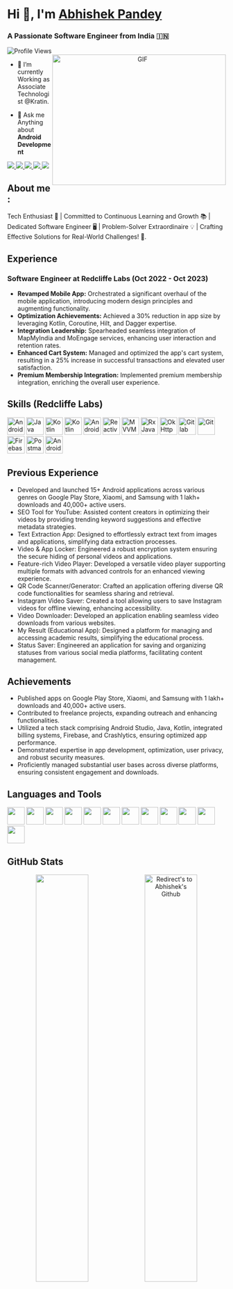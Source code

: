 # Hi 👋, I'm <a href="https://github.com/abhishekcomputerworld" target="blank">Abhishek Pandey</a>
<h3>A Passionate Software Engineer from India &#127470;&#127475</h3>
<img src="https://komarev.com/ghpvc/?username=abhishekcomputerworld&label=PROFILE%20VIEWS&color=red&style=flat" alt="Profile Views"/>
<a target="_blank" align="center">
  <img align="right" top="500" height="300" width="400" alt="GIF" src="https://media.giphy.com/media/SWoSkN6DxTszqIKEqv/giphy.gif">
</a> 




- 🌱 I’m currently Working as Associate Technologist @Kratin.

- 💬 Ask me Anything about **Android Development**




<a href="https://www.linkedin.com/in/abhishek-pandey-profile">
  <img src="https://img.shields.io/badge/LinkedIn-0077B5?style=for-the-badge&logo=linkedin&logoColor=white"/> 
 </a> 
 <a href="https://leetcode.com/abhishekPandey_/">
  <img src="https://img.shields.io/badge/Leetcode-orange?style=for-the-badge&logo=leetcode&logoColor=black"/>
</a>
<a href="https://play.google.com/store/apps/developer?id=andotools">
  <img src="https://img.shields.io/badge/Play_Store-414141?style=for-the-badge&logo=google-play&logoColor=white"/>
</a>
<a href="abhishekpandey817827@gmail.com">
  <img src="https://img.shields.io/badge/Gmail-D14836?style=for-the-badge&logo=gmail&logoColor=white"/>
</a>
<a href="https://drive.google.com/file/d/14gi3xwPKnDihQARFZmQ5Ns9oNYZC3FX7/view?usp=sharing">
  <img src="https://img.shields.io/badge/RESUME-green?style=for-the-badge"/>
</a>



## **About me** :

Tech Enthusiast 🚀 | Committed to Continuous Learning and Growth 📚 | Dedicated Software Engineer 🖥️ | Problem-Solver Extraordinaire 💡 | Crafting Effective Solutions for Real-World Challenges! 🌟.



## **Experience**

### Software Engineer at Redcliffe Labs (Oct 2022 - Oct 2023)

- **Revamped Mobile App:** Orchestrated a significant overhaul of the mobile application, introducing modern design principles and augmenting functionality.
- **Optimization Achievements:** Achieved a 30% reduction in app size by leveraging Kotlin, Coroutine, Hilt, and Dagger expertise.
- **Integration Leadership:** Spearheaded seamless integration of MapMyIndia and MoEngage services, enhancing user interaction and retention rates.
- **Enhanced Cart System:** Managed and optimized the app's cart system, resulting in a 25% increase in successful transactions and elevated user satisfaction.
- **Premium Membership Integration:** Implemented premium membership integration, enriching the overall user experience.

## Skills (Redcliffe Labs)

<p>
  <img src="https://cdn.jsdelivr.net/gh/devicons/devicon/icons/android/android-original-wordmark.svg" width="40px" height="40px" alt="Android SDK" title="Android SDK"/>
  <img src="https://cdn.jsdelivr.net/gh/devicons/devicon/icons/java/java-original.svg" width="40px" height="40px" alt="Java" title="Java"/>
  <img src="https://cdn.jsdelivr.net/gh/devicons/devicon/icons/kotlin/kotlin-original.svg" width="40px" height="40px" alt="Kotlin" title="Kotlin"/>
  <img src="https://cdn.jsdelivr.net/gh/devicons/devicon/icons/kotlin/kotlin-original.svg" width="40px" height="40px" alt="Kotlin Coroutines" title="Kotlin Coroutines"/>
  <img src="https://cdn.jsdelivr.net/gh/devicons/devicon/icons/android/android-original-wordmark.svg" width="40px" height="40px" alt="Android Jetpack" title="Android Jetpack"/>
  <img src="https://cdn.jsdelivr.net/gh/devicons/devicon/icons/react/react-original-wordmark.svg" width="40px" height="40px" alt="Reactive Programming" title="Reactive Programming"/>
  <img src="https://cdn.jsdelivr.net/gh/devicons/devicon/icons/model-view-viewmodel/model-view-viewmodel.svg" width="40px" height="40px" alt="MVVM" title="Model-view-viewmodel (MVVM)"/>
  <img src="https://cdn.jsdelivr.net/gh/devicons/devicon/icons/rxjava/rxjava-original-wordmark.svg" width="40px" height="40px" alt="RxJava" title="RxJava"/>
  <img src="https://cdn.jsdelivr.net/gh/devicons/devicon/icons/okta/okta-original-wordmark.svg" width="40px" height="40px" alt="OkHttp" title="OkHttp"/>
  <img src="https://cdn.jsdelivr.net/gh/devicons/devicon/icons/gitlab/gitlab-original.svg" width="40px" height="40px" alt="Gitlab" title="Gitlab"/>
  <img src="https://cdn.jsdelivr.net/gh/devicons/devicon/icons/git/git-original.svg" width="40px" height="40px" alt="Git" title="Git"/>
  <img src="https://cdn.jsdelivr.net/gh/devicons/devicon/icons/firebase/firebase-plain-wordmark.svg" width="40px" height="40px" alt="Firebase" title="Firebase"/>
  <img src="https://cdn.jsdelivr.net/gh/devicons/devicon/icons/postman/postman-original-wordmark.svg" width="40px" height="40px" alt="Postman API" title="Postman API"/>
  <img src="https://cdn.jsdelivr.net/gh/devicons/devicon/icons/android/android-studio.svg" width="40px" height="40px" alt="Android Studio" title="Android Studio"/>
</p>

## **Previous Experience**

- Developed and launched 15+ Android applications across various genres on Google Play Store, Xiaomi, and Samsung with 1 lakh+ downloads and 40,000+ active users.
- SEO Tool for YouTube: Assisted content creators in optimizing their videos by providing trending keyword suggestions and effective metadata strategies.
- Text Extraction App: Designed to effortlessly extract text from images and applications, simplifying data extraction processes.
- Video & App Locker: Engineered a robust encryption system ensuring the secure hiding of personal videos and applications.
- Feature-rich Video Player: Developed a versatile video player supporting multiple formats with advanced controls for an enhanced viewing experience.
- QR Code Scanner/Generator: Crafted an application offering diverse QR code functionalities for seamless sharing and retrieval.
- Instagram Video Saver: Created a tool allowing users to save Instagram videos for offline viewing, enhancing accessibility.
- Video Downloader: Developed an application enabling seamless video downloads from various websites.
- My Result (Educational App): Designed a platform for managing and accessing academic results, simplifying the educational process.
- Status Saver: Engineered an application for saving and organizing statuses from various social media platforms, facilitating content management.

## **Achievements**

- Published apps on Google Play Store, Xiaomi, and Samsung with 1 lakh+ downloads and 40,000+ active users.
- Contributed to freelance projects, expanding outreach and enhancing functionalities.
- Utilized a tech stack comprising Android Studio, Java, Kotlin, integrated billing systems, Firebase, and Crashlytics, ensuring optimized app performance.
- Demonstrated expertise in app development, optimization, user privacy, and robust security measures.
- Proficiently managed substantial user bases across diverse platforms, ensuring consistent engagement and downloads.


## **Languages and Tools**

<p>
  <img src="https://cdn.jsdelivr.net/gh/devicons/devicon/icons/kotlin/kotlin-original.svg" width="40px" height="40px" />
  <img src="https://cdn.jsdelivr.net/gh/devicons/devicon/icons/java/java-original.svg" width="40px" height="40px" />
  <img src="https://cdn.jsdelivr.net/gh/devicons/devicon/icons/nodejs/nodejs-original.svg" width="40px" height="40px" />
  <img src="https://cdn.jsdelivr.net/gh/devicons/devicon/icons/mongodb/mongodb-original-wordmark.svg" width="40px" height="40px" />
  <img src="https://cdn.jsdelivr.net/gh/devicons/devicon/icons/react/react-original-wordmark.svg" width="40px" height="40px" />
  <img src="https://cdn.jsdelivr.net/gh/devicons/devicon/icons/javascript/javascript-original.svg" width="40px" height="40px" />
  <img src="https://cdn.jsdelivr.net/gh/devicons/devicon/icons/android/android-original-wordmark.svg" width="40px" height="40px" />
  <img src="https://cdn.jsdelivr.net/gh/devicons/devicon/icons/vscode/vscode-original-wordmark.svg" width="40px" height="40px" />
  <img src="https://cdn.jsdelivr.net/gh/devicons/devicon/icons/git/git-original.svg" width="40px" height="40px" />
  <img src="https://cdn.jsdelivr.net/gh/devicons/devicon/icons/gitlab/gitlab-original.svg" width="40px" height="40px" />
  <img src="https://cdn.jsdelivr.net/gh/devicons/devicon/icons/github/github-original-wordmark.svg" width="40px" height="40px" />
  <img src="https://cdn.jsdelivr.net/gh/devicons/devicon/icons/firebase/firebase-plain-wordmark.svg" width="40px" height="40px" />
</p>

      
## **GitHub Stats** 
<p align="center">
<a href="https://github.com/abhishekcomputerworld" title="Redirect's to Abhishek's Github">
<img width="49%" src="https://github-readme-stats.vercel.app/api?username=abhishekcomputerworld&show_icons=true&theme=dark&count_private=true&text_color=d3d3d3&icon_color=00E6FE&title_color=00E6FE" /></a>
  

<a href="https://github.com/abhishekcomputerworld">
<img width="49%" title="Redirect's to Abhishek's Github" src="https://github-readme-streak-stats.herokuapp.com/?user=abhishekcomputerworld&theme=dark&theme=black-ice&stroke=0000" /></a>





